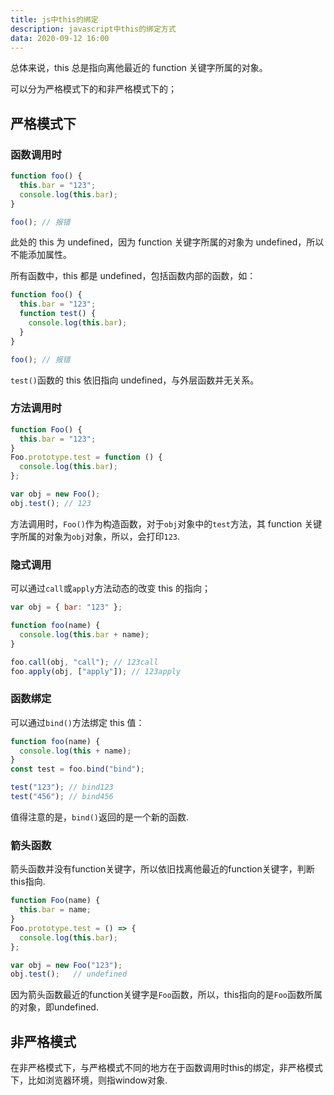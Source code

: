 ```yaml
---
title: js中this的绑定
description: javascript中this的绑定方式
data: 2020-09-12 16:00
---
```


总体来说，this 总是指向离他最近的 function 关键字所属的对象。

可以分为严格模式下的和非严格模式下的；

## 严格模式下

### 函数调用时

```javascript
function foo() {
  this.bar = "123";
  console.log(this.bar);
}

foo(); // 报错
```

此处的 this 为 undefined，因为 function 关键字所属的对象为 undefined，所以不能添加属性。

所有函数中，this 都是 undefined，包括函数内部的函数，如：

```javascript
function foo() {
  this.bar = "123";
  function test() {
    console.log(this.bar);
  }
}

foo(); // 报错
```

`test()`函数的 this 依旧指向 undefined，与外层函数并无关系。

### 方法调用时

```javascript
function Foo() {
  this.bar = "123";
}
Foo.prototype.test = function () {
  console.log(this.bar);
};

var obj = new Foo();
obj.test(); // 123
```

方法调用时，`Foo()`作为构造函数，对于`obj`对象中的`test`方法，其 function 关键字所属的对象为`obj`对象，所以，会打印`123`.

### 隐式调用

可以通过`call`或`apply`方法动态的改变 this 的指向；

```javascript
var obj = { bar: "123" };

function foo(name) {
  console.log(this.bar + name);
}

foo.call(obj, "call"); // 123call
foo.apply(obj, ["apply"]); // 123apply
```

### 函数绑定

可以通过`bind()`方法绑定 this 值：

```javascript
function foo(name) {
  console.log(this + name);
}
const test = foo.bind("bind");

test("123"); // bind123
test("456"); // bind456
```

值得注意的是，`bind()`返回的是一个新的函数.

### 箭头函数

箭头函数并没有function关键字，所以依旧找离他最近的function关键字，判断this指向.

```javascript
function Foo(name) {
  this.bar = name;
}
Foo.prototype.test = () => {
  console.log(this.bar);
};

var obj = new Foo("123");
obj.test();   // undefined
```

因为箭头函数最近的function关键字是`Foo`函数，所以，this指向的是`Foo`函数所属的对象，即undefined.

## 非严格模式

在非严格模式下，与严格模式不同的地方在于函数调用时this的绑定，非严格模式下，比如浏览器环境，则指window对象.
